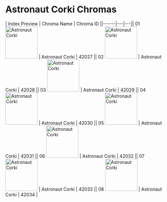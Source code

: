 # Astronaut Corki Chromas

| Index  Preview | Chroma Name | Chroma ID ||------|---|---|| 01  <img src='https://raw.communitydragon.org/latest/plugins/rcp-be-lol-game-data/global/default/v1/champion-chroma-images/42/42027.png' alt='Astronaut Corki' width='100'> | Astronaut Corki | 42027 || 02  <img src='https://raw.communitydragon.org/latest/plugins/rcp-be-lol-game-data/global/default/v1/champion-chroma-images/42/42028.png' alt='Astronaut Corki' width='100'> | Astronaut Corki | 42028 || 03  <img src='https://raw.communitydragon.org/latest/plugins/rcp-be-lol-game-data/global/default/v1/champion-chroma-images/42/42029.png' alt='Astronaut Corki' width='100'> | Astronaut Corki | 42029 || 04  <img src='https://raw.communitydragon.org/latest/plugins/rcp-be-lol-game-data/global/default/v1/champion-chroma-images/42/42030.png' alt='Astronaut Corki' width='100'> | Astronaut Corki | 42030 || 05  <img src='https://raw.communitydragon.org/latest/plugins/rcp-be-lol-game-data/global/default/v1/champion-chroma-images/42/42031.png' alt='Astronaut Corki' width='100'> | Astronaut Corki | 42031 || 06  <img src='https://raw.communitydragon.org/latest/plugins/rcp-be-lol-game-data/global/default/v1/champion-chroma-images/42/42032.png' alt='Astronaut Corki' width='100'> | Astronaut Corki | 42032 || 07  <img src='https://raw.communitydragon.org/latest/plugins/rcp-be-lol-game-data/global/default/v1/champion-chroma-images/42/42033.png' alt='Astronaut Corki' width='100'> | Astronaut Corki | 42033 || 08  <img src='https://raw.communitydragon.org/latest/plugins/rcp-be-lol-game-data/global/default/v1/champion-chroma-images/42/42034.png' alt='Astronaut Corki' width='100'> | Astronaut Corki | 42034 |
